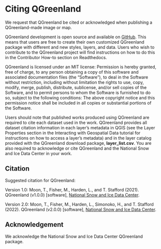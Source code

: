 # Citing QGreenland

We request that QGreenland be cited or acknowledged when publishing a
QGreenland-made image or map.

QGreenland development is open source and available on [GitHub](https://github.com/nsidc/qgreenland). 
This means that users are free to create their own customized QGreenland
package with different and new styles, layers, and data. Users who wish to contribute to the
QGreenland project will find instructions on how to do this in the Contributor How-to section
on Readthedocs.

QGreenland is licensed under an MIT license:
Permission is hereby granted, free of charge, to any person obtaining a copy of this software
and associated documentation files (the “Software”), to deal in the Software without restriction,
including without limitation the rights to use, copy, modify, merge, publish, distribute,
sublicense, and/or sell copies of the Software, and to permit persons to whom the Software
is furnished to do so, subject to the following conditions: The above copyright notice and this
permission notice shall be included in all copies or substantial portions of the Software.

Users should note that published works produced using QGreenland are required to cite
each dataset used in the work. QGreenland provides all dataset citation information in each
layer’s metadata in QGIS (see the Layer Properties section in the Interacting with Geospatial 
Data tutorial for instructions on how to access a layer’s metadata) and in the layer catalog
provided with the QGreenland download package, **layer_list.csv**. You are also required to 
acknowledge or cite QGreenland and the National Snow and Ice Data Center in your work.

## Citation

Suggested citation for QGreenland:

Version 1.0:
Moon, T., Fisher, M., Harden, L., and T. Stafford (2021). QGreenland (v1.0.0) [software],
[National Snow and Ice Data Center](https://qgreenland.org/).

Version 2.0: 
Moon, T., Fisher, M., Harden, L., Simonoko, H., and T. Stafford (2022). QGreenland (v2.0.0) [software],
[National Snow and Ice Data Center](https://qgreenland.org/).

## Acknowledgement

We acknowledge the National Snow and Ice Data Center QGreenland package.

